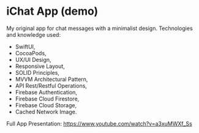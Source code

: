 # iChat App (demo)

My original app for chat messages with a minimalist design. Technologies and knowledge used:
* SwiftUI,
* CocoaPods,
* UX/UI Design,
* Responsive Layout,
* SOLID Principles,
* MVVM Architectural Pattern,
* API Rest/Restful Operations,
* Firebase Authentication,
* Firebase Cloud Firestore,
* Firebase Cloud Storage,
* Cached Network Image.

Full App Presentation: https://www.youtube.com/watch?v=a3xuMWXf_Ss
